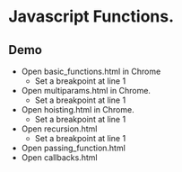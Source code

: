 # Javascript Functions.

## Demo
* Open basic_functions.html in Chrome
	* Set a breakpoint at line 1
* Open multiparams.html in Chrome.
	* Set a breakpoint at line 1
* Open hoisting.html in Chrome.
	*  Set a breakpoint at line 1
* Open recursion.html
	*  Set a breakpoint at line 1
* Open passing_function.html
* Open callbacks.html

